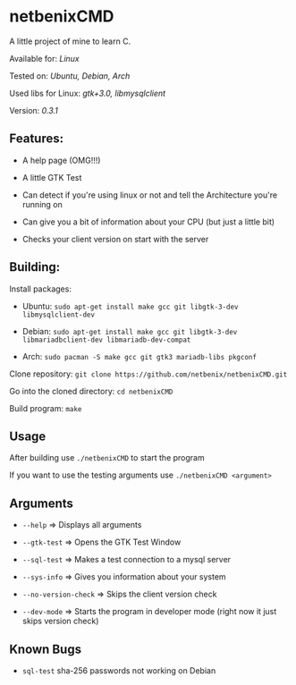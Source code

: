 # netbenixCMD

A little project of mine to learn C.

Available for: *Linux*

Tested on: *Ubuntu, Debian, Arch*

Used libs for Linux: *gtk+3.0, libmysqlclient*

Version: *0.3.1*

## Features:

-   A help page (OMG!!!)

-   A little GTK Test

-   Can detect if you're using linux or not and tell the Architecture you're
    running on

-   Can give you a bit of information about your CPU (but just a little bit)

-   Checks your client version on start with the server

## Building:

Install packages:

-   Ubuntu: `sudo apt-get install make gcc git libgtk-3-dev libmysqlclient-dev`

-   Debian: `sudo apt-get install make gcc git libgtk-3-dev libmariadbclient-dev
    libmariadb-dev-compat`

-   Arch: `sudo pacman -S make gcc git gtk3 mariadb-libs pkgconf`

Clone repository: `git clone https://github.com/netbenix/netbenixCMD.git`

Go into the cloned directory: `cd netbenixCMD`

Build program: `make`

## Usage

After building use `./netbenixCMD` to start the program

If you want to use the testing arguments use `./netbenixCMD <argument>`

## Arguments

-   `--help` =\> Displays all arguments

-   `--gtk-test` =\> Opens the GTK Test Window

-   `--sql-test` =\> Makes a test connection to a mysql server

-   `--sys-info` =\> Gives you information about your system

-   `--no-version-check` =\> Skips the client version check

-   `--dev-mode` =\> Starts the program in developer mode (right now it just
    skips version check)

## Known Bugs

-   `sql-test` sha-256 passwords not working on Debian
